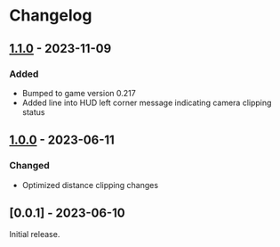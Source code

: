 # Changelog

## [1.1.0] - 2023-11-09

### Added

- Bumped to game version 0.217
- Added line into HUD left corner message indicating camera clipping status


## [1.0.0] - 2023-06-11

### Changed

- Optimized distance clipping changes


## [0.0.1] - 2023-06-10

Initial release.


[1.1.0]: https://github.com/blbrdv/Aegir/releases/tag/v1.1.0
[1.0.0]: https://github.com/blbrdv/Aegir/releases/tag/v1.0.0
[0.1.0]: https://github.com/blbrdv/Aegir/releases/tag/v0.1.0
